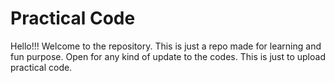 # Practical Code
Hello!!!
Welcome to the repository.
This is just a repo made for learning and fun purpose.
Open for any kind of update to the codes.
This is just to upload practical code.
